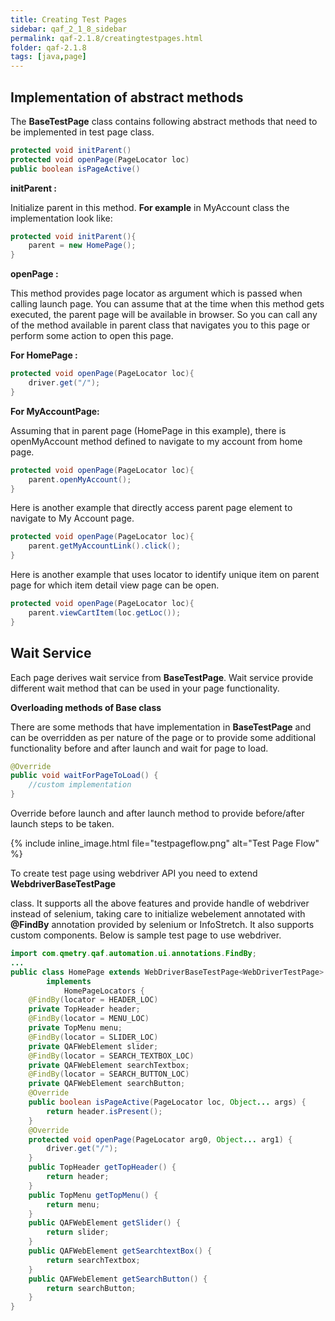 ```yaml
---
title: Creating Test Pages
sidebar: qaf_2_1_8_sidebar
permalink: qaf-2.1.8/creatingtestpages.html
folder: qaf-2.1.8
tags: [java,page]
---
```


## Implementation of abstract methods

The **BaseTestPage** class contains following abstract methods that need to be implemented in test page class.
	
```java
protected void initParent()
protected void openPage(PageLocator loc)
public boolean isPageActive()
```

**initParent :**

Initialize parent in this method. **For example** in MyAccount class the implementation look like:

```java	
protected void initParent(){
    parent = new HomePage();
}
```


**openPage :**

This method provides page locator as argument which is passed when calling launch page. You can assume that at the time when this method gets executed, the parent page will be available in browser. So you can call any of the method available in parent class that navigates you to this page or perform some action to open this page.

**For HomePage :**

```java	
protected void openPage(PageLocator loc){
    driver.get("/");
}
```

**For MyAccountPage:**

Assuming that in parent page (HomePage in this example), there is openMyAccount method defined to navigate to my account from home page.

```java	
protected void openPage(PageLocator loc){
    parent.openMyAccount();
}
```

Here is another example that directly access parent page element to navigate to My Account page.

```java	
protected void openPage(PageLocator loc){
    parent.getMyAccountLink().click();
}
```

Here is another example that uses locator to identify unique item on parent page for which item detail view page can be open.

```java	
protected void openPage(PageLocator loc){
    parent.viewCartItem(loc.getLoc());
}
```

## Wait Service

Each page derives wait service from **BaseTestPage**. Wait service provide different wait method that can be used in your page functionality.

**Overloading methods of Base class**

There are some methods that have implementation in **BaseTestPage** and can be overridden as per nature of the page or to provide some additional functionality before and after launch and wait for page to load.

```java	
@Override
public void waitForPageToLoad() {
    //custom implementation
}
```

Override before launch and after launch method to provide before/after launch steps to be taken. 

{% include inline_image.html file="testpageflow.png" alt="Test Page Flow" %}

To create test page using webdriver API you need to extend **WebdriverBaseTestPage<P>** class. It supports all the above features and provide handle of webdriver instead of selenium, taking care to initialize webelement annotated with **@FindBy** annotation provided by selenium or InfoStretch. It also supports custom components. Below is sample test page to use webdriver.

```java	
import com.qmetry.qaf.automation.ui.annotations.FindBy;
...
public class HomePage extends WebDriverBaseTestPage<WebDriverTestPage>
        implements
            HomePageLocators {
    @FindBy(locator = HEADER_LOC)
    private TopHeader header;
    @FindBy(locator = MENU_LOC)
    private TopMenu menu;
    @FindBy(locator = SLIDER_LOC)
    private QAFWebElement slider;
    @FindBy(locator = SEARCH_TEXTBOX_LOC)
    private QAFWebElement searchTextbox;
    @FindBy(locator = SEARCH_BUTTON_LOC)
    private QAFWebElement searchButton;
    @Override
    public boolean isPageActive(PageLocator loc, Object... args) {
        return header.isPresent();
    }
    @Override
    protected void openPage(PageLocator arg0, Object... arg1) {
        driver.get("/");
    }
    public TopHeader getTopHeader() {
        return header;
    }
    public TopMenu getTopMenu() {
        return menu;
    }
    public QAFWebElement getSlider() {
        return slider;
    }
    public QAFWebElement getSearchtextBox() {
        return searchTextbox;
    }
    public QAFWebElement getSearchButton() {
        return searchButton;
    }
}
```
